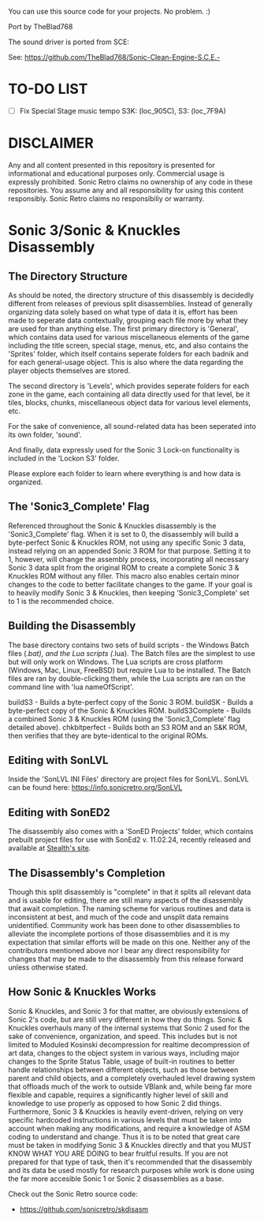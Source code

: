 You can use this source code for your projects. No problem. :)

Port by TheBlad768

The sound driver is ported from SCE:

See: https://github.com/TheBlad768/Sonic-Clean-Engine-S.C.E.-

# TO-DO LIST

- [ ] Fix Special Stage music tempo S3K: (loc_905C), S3: (loc_7F9A)

# DISCLAIMER

Any and all content presented in this repository is presented for informational and educational purposes only.
Commercial usage is expressly prohibited. Sonic Retro claims no ownership of any code in these repositories.
You assume any and all responsibility for using this content responsibly. Sonic Retro claims no responsibiliy or warranty.


# Sonic 3/Sonic & Knuckles Disassembly

## The Directory Structure

As should be noted, the directory structure of this disassembly is decidedly different from releases of previous split
disassemblies. Instead of generally organizing data solely based on what type of data it is, effort has been made to seperate
data contextually, grouping each file more by what they are used for than anything else. The first primary directory is 'General',
which contains data used for various miscellaneous elements of the game including the title screen, special stage, menus, etc, and
also contains the 'Sprites' folder, which itself contains seperate folders for each badnik and for each general-usage object.
This is also where the data regarding the player objects themselves are stored.

The second directory is 'Levels', which provides seperate folders for each zone in the game, each containing all data directly used
for that level, be it tiles, blocks, chunks, miscellaneous object data for various level elements, etc.

For the sake of convenience, all sound-related data has been seperated into its own folder, 'sound'.

And finally, data expressly used for the Sonic 3 Lock-on functionality is included in the 'Lockon S3' folder.

Please explore each folder to learn where everything is and how data is organized.


## The 'Sonic3_Complete' Flag

Referenced throughout the Sonic & Knuckles disassembly is the 'Sonic3_Complete' flag. When it is set to 0, the disassembly will build a
byte-perfect Sonic & Knuckles ROM, not using any specific Sonic 3 data, instead relying on an appended Sonic 3 ROM for that
purpose. Setting it to 1, however, will change the assembly process, incorporating all necessary Sonic 3 data split from the original
ROM to create a complete Sonic 3 & Knuckles ROM without any filler. This macro also enables certain minor changes to the code
to better facilitate changes to the game. If your goal is to heavily modify Sonic 3 & Knuckles, then keeping 'Sonic3_Complete' set to 1
is the recommended choice.


## Building the Disassembly

The base directory contains two sets of build scripts - the Windows Batch files (*.bat), and the Lua scripts (*.lua).
The Batch files are the simplest to use but will only work on Windows. The Lua scripts are cross platform (Windows, Mac, Linux,
FreeBSD) but require Lua to be installed. The Batch files are ran by double-clicking them, while the Lua scripts are ran on the
command line with 'lua nameOfScript'.

buildS3         - Builds a byte-perfect copy of the Sonic 3 ROM.
buildSK         - Builds a byte-perfect copy of the Sonic & Knuckles ROM.
buildS3Complete - Builds a combined Sonic 3 & Knuckles ROM (using the 'Sonic3_Complete' flag detailed above).
chkbitperfect   - Builds both an S3 ROM and an S&K ROM, then verifies that they are byte-identical to the original ROMs.


## Editing with SonLVL

Inside the 'SonLVL INI Files' directory are project files for SonLVL. SonLVL can be found here: https://info.sonicretro.org/SonLVL


## Editing with SonED2

The disassembly also comes with a 'SonED Projects' folder, which contains prebuilt project files for use with SonEd2 v. 11.02.24,
recently released and available at [Stealth's site](https://www.headcannon.com/hchc/SonED/).


## The Disassembly's Completion

Though this split disassembly is "complete" in that it splits all relevant data and is usable for editing, there are still many
aspects of the disassembly that await completion. The naming scheme for various routines and data is inconsistent at best, and much
of the code and unsplit data remains unidentified. Community work has been done to other disassemblies to alleviate the incomplete
portions of those disassemblies and it is my expectation that similar efforts will be made on this one. Neither any of the
contributors mentioned above nor I bear any direct responsibility for changes that may be made to the disassembly from this 
release forward unless otherwise stated.


## How Sonic & Knuckles Works

Sonic & Knuckles, and Sonic 3 for that matter, are obviously extensions of Sonic 2's code, but are still very different in how
they do things. Sonic & Knuckles overhauls many of the internal systems that Sonic 2 used for the sake of convenience,
organization, and speed. This includes but is not limited to Moduled Kosinski decompression for realtime decompression of
art data, changes to the object system in various ways, including major changes to the Sprite Status Table, usage of built-in
routines to better handle relationships between different objects, such as those between parent and child objects, and a completely
overhauled level drawing system that offloads much of the work to outside VBlank and, while being far more flexible and capable,
requires a significantly higher level of skill and knowledge to use properly as opposed to how Sonic 2 did things. Furthermore,
Sonic 3 & Knuckles is heavily event-driven, relying on very specific hardcoded instructions in various levels that must be taken
into account when making any modifications, and require a knowledge of ASM coding to understand and change. Thus it is to be noted
that great care must be taken in modifying Sonic 3 & Knuckles directly and that you MUST KNOW WHAT YOU ARE DOING to bear fruitful
results. If you are not prepared for that type of task, then it's recommended that the disassembly and its data be used mostly
for research purposes while work is done using the far more accesible Sonic 1 or Sonic 2 disassemblies as a base.

Check out the Sonic Retro source code:

- https://github.com/sonicretro/skdisasm
